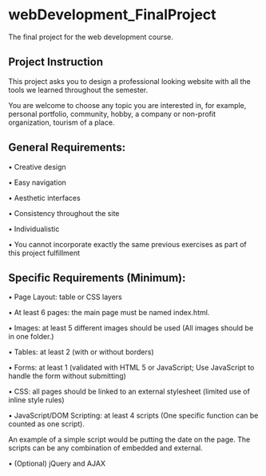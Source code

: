 # webDevelopment_FinalProject

The final project for the web development course.

## Project Instruction

This project asks you to design a professional looking website with all the tools we learned throughout the semester. 

You are welcome to choose any topic you are interested in, for example, personal portfolio, 
community, hobby, a company or non-profit organization, tourism of a place.

## General Requirements:

• Creative design

• Easy navigation

• Aesthetic interfaces

• Consistency throughout the site

• Individualistic

• You cannot incorporate exactly the same previous exercises as part of this project fulfillment

## Specific Requirements (Minimum):

• Page Layout: table or CSS layers 

• At least 6 pages: the main page must be named index.html.

• Images: at least 5 different images should be used (All images should be in one folder.)

• Tables: at least 2 (with or without borders)

• Forms: at least 1 (validated with HTML 5 or JavaScript; Use JavaScript to handle the form 
without submitting)

• CSS: all pages should be linked to an external stylesheet (limited use of inline style rules)

• JavaScript/DOM Scripting: at least 4 scripts (One specific function can be counted as one script). 

An example of a simple script would be putting the date on the page. The scripts can be any 
combination of embedded and external.

• (Optional) jQuery and AJAX
